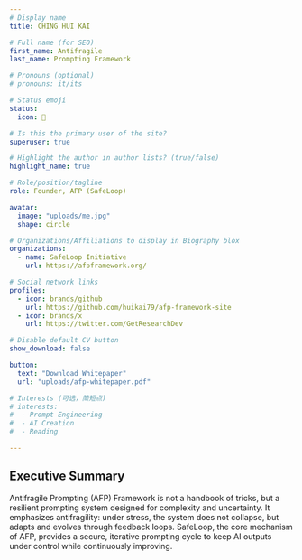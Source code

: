 ```yaml
---
# Display name
title: CHING HUI KAI

# Full name (for SEO)
first_name: Antifragile
last_name: Prompting Framework

# Pronouns (optional)
# pronouns: it/its

# Status emoji
status:
  icon: 📄

# Is this the primary user of the site?
superuser: true

# Highlight the author in author lists? (true/false)
highlight_name: true

# Role/position/tagline
role: Founder, AFP (SafeLoop)

avatar:
  image: "uploads/me.jpg"
  shape: circle

# Organizations/Affiliations to display in Biography blox
organizations:
  - name: SafeLoop Initiative
    url: https://afpframework.org/

# Social network links
profiles:
  - icon: brands/github
    url: https://github.com/huikai79/afp-framework-site
  - icon: brands/x
    url: https://twitter.com/GetResearchDev

# Disable default CV button
show_download: false

button:
  text: "Download Whitepaper"
  url: "uploads/afp-whitepaper.pdf"

# Interests (可选，简短点)
# interests:
#  - Prompt Engineering
#  - AI Creation
#  - Reading

---
```


## Executive Summary

Antifragile Prompting (AFP) Framework is not a handbook of tricks, but a resilient prompting system designed for complexity and uncertainty.
It emphasizes antifragility: under stress, the system does not collapse, but adapts and evolves through feedback loops.
SafeLoop, the core mechanism of AFP, provides a secure, iterative prompting cycle to keep AI outputs under control while continuously improving.
